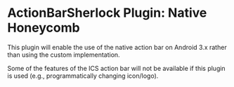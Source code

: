ActionBarSherlock Plugin: Native Honeycomb
==========================================

This plugin will enable the use of the native action bar on Android 3.x rather
than using the custom implementation.

Some of the features of the ICS action bar will not be available if this plugin
is used (e.g., programmatically changing icon/logo).
